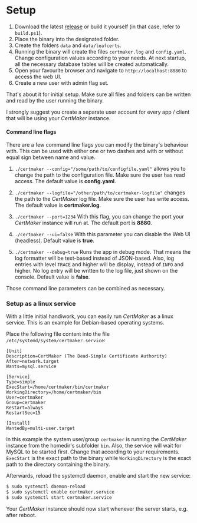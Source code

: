 # Setup

1. Download the latest [release](https://github.com/KaiserWerk/CertMaker/releases) or build it 
yourself (in that case, refer to ``build.ps1``).
1. Place the binary into the designated folder.
1. Create the folders ``data`` and ``data/leafcerts``.
1. Running the binary will create the files ``certmaker.log`` and ``config.yaml``. Change 
   configuration values according to your needs. At next startup, all the necessary database 
   tables will be created automatically.
1. Open your favourite browser and navigate to ``http://localhost:8880`` to access the web UI.
1. Create a new user with admin flag set. 

That's about it for initial setup. Make sure all files and folders can be written and read by 
the user running the binary.

I strongly suggest you create a separate user account for every app / client that will
be using your *CertMaker* instance.

#### Command line flags

There are a few command line flags you can modify the binary's behaviour with.
This can be used with either one or two dashes and with or without equal sign between name
and value.

1. ``./certmaker --config="/some/path/to/configfile.yaml"`` allows you to change the path 
to the configuration file. Make sure the user has read access. The default value is
   **config.yaml**.
   
1. ``./certmaker --logfile="/other/path/to/certmaker-logfile"`` changes the path to the *CertMaker* log
   file. Make sure the user has write access. The default value is **certmaker.log**.
   
1. ``./certmaker --port=1234`` With this flag, you can change the port your *CertMaker* instance will run at. The default 
port is __8880__.
   
1. ``./certmaker --ui=false`` With this parameter you can disable the Web UI (headless). 
Default value is **true**.

1. ``./certmaker --debug=true`` Runs the app in debug mode. That means the log formatter will be text-based
instead of JSON-based. Also, log entries with level ``TRACE`` and higher will be display, instead of
``INFO`` and higher. No log entry will be written to the log file, just shown on the console.
Default value is **false**.

Those command line parameters can be combined as necessary.

### Setup as a linux service

With a little initial handiwork, you can easily run *CertMaker* as a linux service.
This is an example for Debian-based operating systems.

Place the following file content into the file ``/etc/systemd/system/certmaker.service``:

```
[Unit]
Description=CertMaker (The Dead-Simple Certificate Authority)
After=network.target
Wants=mysql.service

[Service]
Type=simple
ExecStart=/home/certmaker/bin/certmaker
WorkingDirectory=/home/certmaker/bin
User=certmaker
Group=certmaker
Restart=always
RestartSec=15

[Install]
WantedBy=multi-user.target
```

In this example the system user/group ``certmaker`` is running the *CertMaker* instance from the 
homedir's subfolder ``bin``. Also, the service will wait for MySQL to be started first.
Change that according to your requirements.
``ExecStart`` is the exact path to the binary while ``WorkingDirectory`` is the exact path to the directory containing the binary.


Afterwards, reload the systemctl daemon, enable and start the new service:

```bash
$ sudo systemctl daemon-reload
$ sudo systemctl enable certmaker.service
$ sudo systemctl start certmaker.service
```

Your *CertMaker* instance should now start whenever the server starts, e.g. after reboot.

